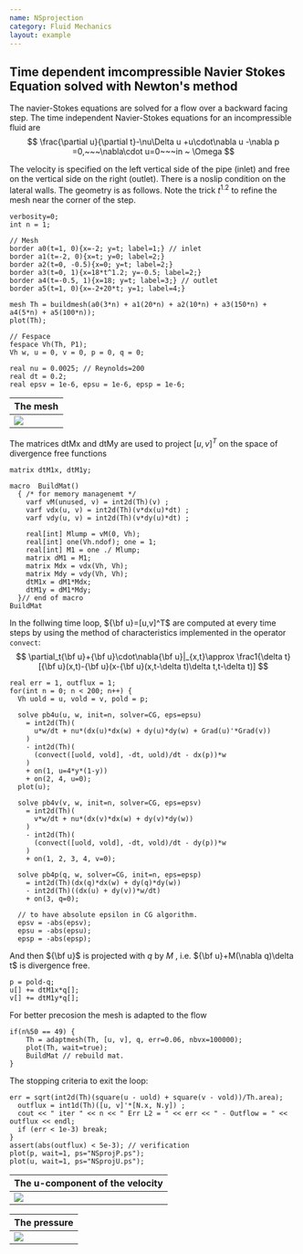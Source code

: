 ```yaml
---
name: NSprojection
category: Fluid Mechanics
layout: example
---
```


## Time dependent imcompressible Navier Stokes Equation solved with Newton's method 

The navier-Stokes equations are solved for a flow over a backward facing step.
The time independent Navier-Stokes equations for an incompressible fluid are
$$
\frac{\partial u}{\partial t}-\nu\Delta u +u\cdot\nabla u -\nabla p =0,~~~\nabla\cdot u=0~~~in ~ \Omega
$$

The velocity is specified on the left vertical side of the pipe (inlet) and free on the vertical side on the right (outlet). There is a noslip condition on the lateral walls.
The geometry is as follows. Note the trick $t^{1.2}$ to refine the mesh near the corner of the step.
~~~freefem
verbosity=0;
int n = 1;

// Mesh
border a0(t=1, 0){x=-2; y=t; label=1;} // inlet
border a1(t=-2, 0){x=t; y=0; label=2;}
border a2(t=0, -0.5){x=0; y=t; label=2;}
border a3(t=0, 1){x=18*t^1.2; y=-0.5; label=2;}
border a4(t=-0.5, 1){x=18; y=t; label=3;} // outlet
border a5(t=1, 0){x=-2+20*t; y=1; label=4;}

mesh Th = buildmesh(a0(3*n) + a1(20*n) + a2(10*n) + a3(150*n) + a4(5*n) + a5(100*n));
plot(Th);

// Fespace
fespace Vh(Th, P1);
Vh w, u = 0, v = 0, p = 0, q = 0;

real nu = 0.0025; // Reynolds=200
real dt = 0.2;
real epsv = 1e-6, epsu = 1e-6, epsp = 1e-6;
~~~

| The mesh   |
| ---------- |
| ![][_mesh] |

The matrices dtMx and dtMy are used to project $[u,v]^T$ on the space of divergence free functions
~~~freefem
matrix dtM1x, dtM1y;

macro  BuildMat()
  { /* for memory managenemt */
    varf vM(unused, v) = int2d(Th)(v) ;
    varf vdx(u, v) = int2d(Th)(v*dx(u)*dt) ;
    varf vdy(u, v) = int2d(Th)(v*dy(u)*dt) ;

    real[int] Mlump = vM(0, Vh);
    real[int] one(Vh.ndof); one = 1;
    real[int] M1 = one ./ Mlump;
    matrix dM1 = M1;
    matrix Mdx = vdx(Vh, Vh);
    matrix Mdy = vdy(Vh, Vh);
    dtM1x = dM1*Mdx;
    dtM1y = dM1*Mdy;
  }// end of macro
BuildMat
~~~
In the follwing time loop, ${\bf u}=[u,v]^T$ are computed at every time steps by using the method of characteristics implemented in the operator $\texttt{convect}$:
$$
\partial_t{\bf u}+{\bf u}\cdot\nabla{\bf u}|_{x,t}\approx \frac1{\delta t}[{\bf u}(x,t)-{\bf u}(x-{\bf u}(x,t-\delta t)\delta t,t-\delta t)]
$$
~~~freefem
real err = 1, outflux = 1;
for(int n = 0; n < 200; n++) {
  Vh uold = u, vold = v, pold = p;

  solve pb4u(u, w, init=n, solver=CG, eps=epsu)
    = int2d(Th)(
      u*w/dt + nu*(dx(u)*dx(w) + dy(u)*dy(w) + Grad(u)'*Grad(v))
    )
    - int2d(Th)(
      (convect([uold, vold], -dt, uold)/dt - dx(p))*w
    )
    + on(1, u=4*y*(1-y))
    + on(2, 4, u=0);
  plot(u);

  solve pb4v(v, w, init=n, solver=CG, eps=epsv)
    = int2d(Th)(
      v*w/dt + nu*(dx(v)*dx(w) + dy(v)*dy(w))
    )
    - int2d(Th)(
      (convect([uold, vold], -dt, vold)/dt - dy(p))*w
    )
    + on(1, 2, 3, 4, v=0);

  solve pb4p(q, w, solver=CG, init=n, eps=epsp)
    = int2d(Th)(dx(q)*dx(w) + dy(q)*dy(w))
    - int2d(Th)((dx(u) + dy(v))*w/dt)
    + on(3, q=0);

  // to have absolute epsilon in CG algorithm.
  epsv = -abs(epsv);
  epsu = -abs(epsu);
  epsp = -abs(epsp);
~~~
And then ${\bf u}$ is projected with $q$ by $M$ , i.e. ${\bf u}+M(\nabla q)\delta t$ is divergence free.
~~~freefem
p = pold-q;
u[] += dtM1x*q[];
v[] += dtM1y*q[];
~~~
For better precosion the mesh is adapted to the flow
~~~freefem
if(n%50 == 49) {
    Th = adaptmesh(Th, [u, v], q, err=0.06, nbvx=100000);
    plot(Th, wait=true);
    BuildMat // rebuild mat.
}
~~~~
The stopping criteria to exit the loop:
~~~freefem
err = sqrt(int2d(Th)(square(u - uold) + square(v - vold))/Th.area);
  outflux = int1d(Th)([u, v]'*[N.x, N.y]) ;
  cout << " iter " << n << " Err L2 = " << err << " - Outflow = " << outflux << endl;
  if (err < 1e-3) break;
}
assert(abs(outflux) < 5e-3); // verification
plot(p, wait=1, ps="NSprojP.ps");
plot(u, wait=1, ps="NSprojU.ps");
~~~

| The u-component of the velocity |
| ------------------------------- |
| ![][_u]                         |

| The pressure |
| ------------ |
| ![][_p]      |

[_mesh]: https://raw.githubusercontent.com/phtournier/ffmdtest/refs/heads/main/md/figures/NSprojection/mesh.png

[_u]: https://raw.githubusercontent.com/phtournier/ffmdtest/refs/heads/main/md/figures/NSprojection/u.png

[_p]: https://raw.githubusercontent.com/phtournier/ffmdtest/refs/heads/main/md/figures/NSprojection/p.png
